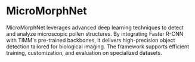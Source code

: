 # MicroMorphNet
MicroMorphNet leverages advanced deep learning techniques to detect and analyze microscopic pollen structures. By integrating Faster R-CNN with TIMM's pre-trained backbones, it delivers high-precision object detection tailored for biological imaging. The framework supports efficient training, customization, and evaluation on specialized datasets.
